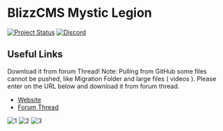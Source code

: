 # BlizzCMS Mystic Legion

[![Project Status](https://img.shields.io/badge/Status-In_Development-yellow.svg?style=flat-square)](#)
[![Discord](https://img.shields.io/discord/217589275766685707.svg)](https://discord.gg/wkkUEVUCrs "Our community hub on Discord")


## Useful Links

Download it from forum Thread!
Note: Pulling from GitHub some files cannot be pushed, like Migration Folder and large files ( videos ).
Please enter on the URL below and download it from forum thread.

* [Website](https://lepiigortv.com)
* [Forum Thread](https://opengamescommunity.com/index.php?resources/mystic-legion-theme.618/)


![1](https://user-images.githubusercontent.com/89811188/154868140-7f9dece2-d1bb-49c4-8b07-9f27d37231df.png)
![2](https://user-images.githubusercontent.com/89811188/154868143-1ac36315-3137-4b13-9505-80f163bdd5f2.png)
![3](https://user-images.githubusercontent.com/89811188/154868145-f3e041f8-d958-45fb-a14e-2537c044e3f8.png)
